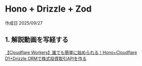 # Hono + Drizzle + Zod

作成日 2025/09/27

## 1. 解説動画を写経する

[【Cloudflare Workers】誰でも簡単に始められる！Hono+Cloudflare D1+Drizzle ORMで株式投資取引APIを作る](https://www.youtube.com/watch?v=nVuZiBAXJo0)
